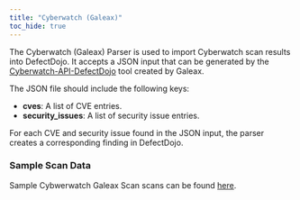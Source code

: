 ```yaml
---
title: "Cyberwatch (Galeax)"
toc_hide: true
---
```

The Cyberwatch (Galeax) Parser is used to import Cyberwatch scan results into DefectDojo. It accepts a JSON input that can be generated by the [Cyberwatch-API-DefectDojo](https://github.com/Galeax/Cyberwatch-API-DefectDojo) tool created by Galeax.

The JSON file should include the following keys:
- **cves**: A list of CVE entries.
- **security_issues**: A list of security issue entries.

For each CVE and security issue found in the JSON input, the parser creates a corresponding finding in DefectDojo.

### Sample Scan Data
Sample Cybwerwatch Galeax Scan scans can be found [here](https://github.com/DefectDojo/django-DefectDojo/tree/master/unittests/scans/cyberwatch).
